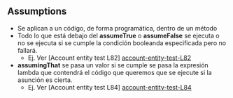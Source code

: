 ## Assumptions
- Se aplican a un código, de forma programática, dentro de un método
- Todo lo que está debajo del **assumeTrue** o **assumeFalse**  se ejecuta o no se ejecuta si se cumple la condición booleanda especificada pero no fallará.
    * Ej. Ver [Account entity test L82] [account-entity-test-L82]
- **assumingThat** se pasa un valor si se cumple se pasa la expresión lambda que contendrá el código que queremos que se ejecute si la asunción es cierta.
    * Ej. Ver [Account entity test L84] [account-entity-test-L84]

[account-entity-test-L82]:https://github.com/irinacadu/TDD-Course/blob/f2ac98244b685ae33981d475448a28546e46a600/src/test/java/JUnit/Entities/AccountTest.java#L82
[account-entity-test-L84]:https://github.com/irinacadu/TDD-Course/blob/f2ac98244b685ae33981d475448a28546e46a600/src/test/java/JUnit/Entities/AccountTest.java#L84